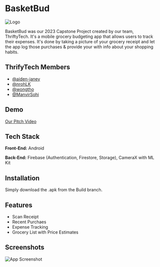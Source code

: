 # BasketBud
![Logo]()

BasketBud was our 2023 Capstone Project created by our team, ThriftyTech. It's a mobile grocery budgeting app that allows users to track their expenses.
It's done by taking a picture of your grocery receipt and let the app log those purchases & provide your with info about your shopping habits.


## ThrifyTech Members

- [@aiden-janey](https://www.github.com/aiden-janey)
- [@nrohLK](https://www.github.com/nrohK)
- [@wongtho](https://www.github.com/wongtho)
- [@ManvirSohi](https://www.github.com/ManvirSohi)


## Demo

[Our Pitch Video]()


## Tech Stack

**Front-End:** Android

**Back-End:** Firebase (Authentication, Firestore, Storage), CameraX with ML Kit



## Installation

Simply download the .apk from the Build branch.

    
## Features

- Scan Receipt
- Recent Purchaes
- Expense Tracking
- Grocery List with Price Estimates


## Screenshots

![App Screenshot](https://via.placeholder.com/468x300?text=App+Screenshot+Here)
